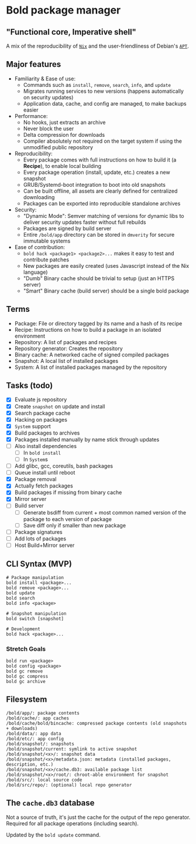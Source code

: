 # Bold package manager

## "Functional core, Imperative shell"

A mix of the reproducibility of [`Nix`](https://nixos.org) and the user-friendliness of Debian's [`APT`](https://en.wikipedia.org/wiki/APT_(software)).

## Major features

- Familiarity & Ease of use:
  - Commands such as `install`, `remove`, `search`, `info`, and `update`
  - Migrates running services to new versions (happens automatically on security updates)
  - Application data, cache, and config are managed, to make backups easier
- Performance:
  - No hooks, just extracts an archive
  - Never block the user
  - Delta compression for downloads
  - Compiler absolutely not required on the target system if using the unmodified public repository
- Reproducibility:
  - Every package comes with full instructions on how to build it (a **Recipe**), to enable local building
  - Every package operation (install, update, etc.) creates a new snapshot
  - GRUB/Systemd-boot integration to boot into old snapshots
  - Can be built offline, all assets are clearly defined for centralized downloading
  - Packages can be exported into reproducible standalone archives
- Security:
  - "Dynamic Mode": Semver matching of versions for dynamic libs to deliver security updates faster without full rebuilds
  - Packages are signed by build server
  - Entire `/bold/app` directory can be stored in `dmverity` for secure immutable systems
- Ease of contribution:
  - `bold hack <package1> <package2>...` makes it easy to test and contribute patches
  - New packages are easily created (uses Javascript instead of the Nix language)
  - "Dumb" Binary cache should be trivial to setup (just an HTTPS server)
  - "Smart" Binary cache (build server) should be a single bold package

## Terms

- Package: File or directory tagged by its name and a hash of its recipe
- Recipe: Instructions on how to build a package in an isolated environment
- Repository: A list of packages and recipes
- Repository generator: Creates the repository
- Binary cache: A networked cache of signed compiled packages
- Snapshot: A local list of installed packages
- System: A list of installed packages managed by the repository

## Tasks (todo)

- [x] Evaluate js repository
- [x] Create `snapshot` on update and install
- [x] Search package cache
- [x] Hacking on packages
- [x] `System` support
- [x] Build packages to archives
- [x] Packages installed manually by name stick through updates
- [ ] Also install dependencies
  - [ ] In `bold install`
  - [ ] In `System`s
- [ ] Add glibc, gcc, coreutils, bash packages
- [ ] Queue install until reboot
- [x] Package removal
- [x] Actually fetch packages
- [x] Build packages if missing from binary cache
- [x] Mirror server
- [ ] Build server
  - [ ] Generate bsdiff from current + most common named version of the package to each version of package  
  - [ ] Save diff only if smaller than new package
- [ ] Package signatures
- [ ] Add lots of packages
- [ ] Host Build+Mirror server

## CLI Syntax (MVP)

```shell
# Package manipulation
bold install <package>...
bold remove <package>...
bold update
bold search
bold info <package>

# Snapshot manipulation
bold switch [snapshot]

# Development
bold hack <package>...
```

### Stretch Goals

```shell
bold run <package>
bold config <package>
bold gc remove
bold gc compress
bold gc archive
```

## Filesystem

```
/bold/app/: package contents
/bold/cache/: app caches
/bold/cache/bold/bincache: compressed package contents (old snapshots + downloads)
/bold/data/: app data
/bold/etc/: app config
/bold/snapshot/: snapshots
/bold/snapshot/current: symlink to active snapshot
/bold/snapshot/<x>/: snapshot data
/bold/snapshot/<x>/metadata.json: metadata (installed packages, description, etc.)
/bold/snapshot/<x>/cache.db3: available package list
/bold/snapshot/<x>/root/: chroot-able environment for snapshot
/bold/src/: local source code
/bold/src/repo/: (optional) local repo generator
```

## The `cache.db3` database

Not a source of truth, it's just the cache for the output of the repo generator.  
Required for all package operations (including search).

Updated by the `bold update` command.
